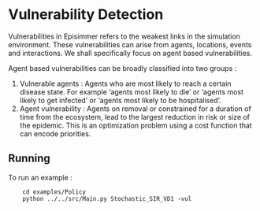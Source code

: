 # Vulnerability Detection
Vulnerabilities in Episimmer refers to the weakest links in the simulation environment. These vulnerabilities can arise from agents, locations, events and interactions. We shall specifically focus on agent based vulnerabilities.

Agent based vulnerabilities can be broadly classified into two groups :
1. Vulnerable agents : Agents who are most likely to reach a certain disease state. For example ‘agents most likely to die’  or ‘agents most likely to get infected’ or ‘agents most likely to be hospitalised’.
2. Agent vulnerability : Agents on removal or constrained for a duration of time from the ecosystem, lead to the largest reduction in risk or size of the epidemic. This is an optimization problem using a cost function that can encode priorities.


## Running
To run an example :

		cd examples/Policy
		python ../../src/Main.py Stochastic_SIR_VD1 -vul
